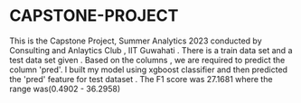 # CAPSTONE-PROJECT
This is the Capstone Project, Summer Analytics 2023 conducted by Consulting and Anlaytics Club , IIT Guwahati . There is a train data set and a test data set given . Based on the columns , we are required to predict the column 'pred'. I built my model using xgboost classifier and then predicted the 'pred' feature for test dataset . The F1 score was 27.1681 where the range was(0.4902 - 36.2958)
